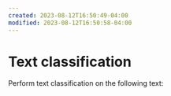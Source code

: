 ```yaml
---
created: 2023-08-12T16:50:49-04:00
modified: 2023-08-12T16:50:58-04:00
---
```


# Text classification

Perform text classification on the following text:
